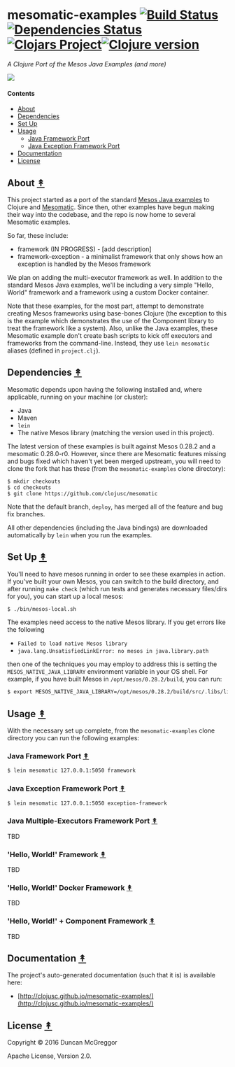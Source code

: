 # mesomatic-examples  [![Build Status][travis-badge]][travis][![Dependencies Status][deps-badge]][deps][![Clojars Project][clojars-badge]][clojars][![Clojure version][clojure-v]](project.clj)

*A Clojure Port of the Mesos Java Examples (and more)*

[![][logo]][logo-large]


#### Contents

* [About](#about-)
* [Dependencies](#dependencies-)
* [Set Up](#set-up-)
* [Usage](#usage-)
  * [Java Framework Port](#java-framework-port-)
  * [Java Exception Framework Port](#java-exception-framework-port-)
* [Documentation](#documentation-)
* [License](#license-)


## About [&#x219F;](#contents)

This project started as a port of the standard [Mesos Java
examples](https://github.com/apache/mesos/tree/master/src/examples/java) to Clojure and [Mesomatic](https://github.com/pyr/mesomatic). Since then, other examples have begun making their way into the codebase, and the repo is now home to several Mesomatic examples.

So far, these include:

* framework (IN PROGRESS) - [add description]
* framework-exception - a minimalist framework that only shows how an exception is handled by the Mesos framework

We plan on adding the multi-executor framework as well. In addition to the standard Mesos Java examples, we'll be including a very simple "Hello, World" framework and a framework using a custom Docker container.

Note that these examples, for the most part, attempt to demonstrate creating
Mesos frameworks using base-bones Clojure (the exception to this is the
example which demonstrates the use of the Component library to treat the
framework like a system). Also, unlike the Java examples, these Mesomatic
example don't create bash scripts to kick off executors and frameworks from
the command-line. Instead, they use `lein mesomatic` aliases (defined in
`project.clj`).


## Dependencies [&#x219F;](#contents)

Mesomatic depends upon having the following installed and, where applicable,
running on your machine (or cluster):

* Java
* Maven
* ``lein``
* The native Mesos library (matching the version used in this project).

The latest version of these examples is built against Mesos 0.28.2 and
a mesomatic 0.28.0-r0. However, since there are Mesomatic features missing
and bugs fixed which haven't yet been merged upstream, you will need to clone
the fork that has these (from the ``mesomatic-examples`` clone directory):

```
$ mkdir checkouts
$ cd checkouts
$ git clone https://github.com/clojusc/mesomatic
```

Note that the default branch, ``deploy``, has merged all of the feature and
bug fix branches.

All other dependencies (including the Java bindings) are downloaded
automatically by ``lein`` when you run the examples.


## Set Up [&#x219F;](#contents)

You'll need to have mesos running in order to see these examples in action. If
you've built your own Mesos, you can switch to the build directory, and after
running ``make check`` (which run tests and generates necessary files/dirs for
you), you can start up a local mesos:

```bash
$ ./bin/mesos-local.sh
```

The examples need access to the native Mesos library. If you get errors like
the following

* ``Failed to load native Mesos library``
* ``java.lang.UnsatisfiedLinkError: no mesos in java.library.path``

then one of the techniques you may employ to address this is setting the
``MESOS_NATIVE_JAVA_LIBRARY`` environment variable in your OS shell. For
example, if you have built Mesos in ``/opt/mesos/0.28.2/build``, you can run:

```bash
$ export MESOS_NATIVE_JAVA_LIBRARY=/opt/mesos/0.28.2/build/src/.libs/libmesos.so
```


## Usage [&#x219F;](#contents)

With the necessary set up complete, from the ``mesomatic-examples`` clone
directory you can run the following examples:


### Java Framework Port [&#x219F;](#contents)

```bash
$ lein mesomatic 127.0.0.1:5050 framework
```


### Java Exception Framework Port [&#x219F;](#contents)

```bash
$ lein mesomatic 127.0.0.1:5050 exception-framework
```


### Java Multiple-Executors Framework Port [&#x219F;](#contents)

TBD


### 'Hello, World!' Framework [&#x219F;](#contents)

TBD


### 'Hello, World!' Docker Framework [&#x219F;](#contents)

TBD


### 'Hello, World!' + Component Framework [&#x219F;](#contents)

TBD


## Documentation [&#x219F;](#contents)

The project's auto-generated documentation (such that it is) is available here:

* [http://clojusc.github.io/mesomatic-examples/](http://clojusc.github.io/mesomatic-examples/)


## License [&#x219F;](#contents)

Copyright © 2016 Duncan McGreggor

Apache License, Version 2.0.


<!-- Named page links below: /-->

[travis]: https://travis-ci.org/clojusc/mesomatic-examples
[travis-badge]: https://travis-ci.org/clojusc/mesomatic-examples.png?branch=master
[deps]: http://jarkeeper.com/mesomatic-examples
[deps-badge]: http://jarkeeper.com/mesomatic-examples/status.svg
[logo]: resources/images/Apache-Mesos-logo-x250.png
[logo-large]: resources/images/Apache-Mesos-logo-x1000.png
[tag-badge]: https://img.shields.io/github/tag/clojusc/mesomatic-examples.svg?maxAge=2592000
[tag]: https://github.com/clojusc/mesomatic-examples/tags
[clojure-v]: https://img.shields.io/badge/clojure-1.8.0-blue.svg
[clojars]: https://clojars.org/mesomatic-examples
[clojars-badge]: https://img.shields.io/clojars/v/mesomatic-examples.svg
